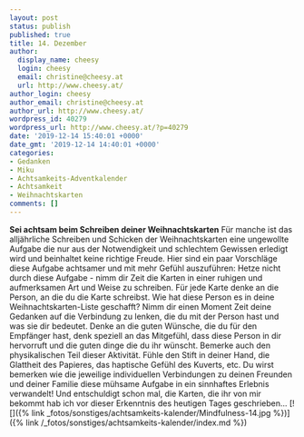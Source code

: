 ```yaml
---
layout: post
status: publish
published: true
title: 14. Dezember
author:
  display_name: cheesy
  login: cheesy
  email: christine@cheesy.at
  url: http://www.cheesy.at/
author_login: cheesy
author_email: christine@cheesy.at
author_url: http://www.cheesy.at/
wordpress_id: 40279
wordpress_url: http://www.cheesy.at/?p=40279
date: '2019-12-14 15:40:01 +0000'
date_gmt: '2019-12-14 14:40:01 +0000'
categories:
- Gedanken
- Miku
- Achtsamkeits-Adventkalender
- Achtsamkeit
- Weihnachtskarten
comments: []
---
```

 **Sei achtsam beim Schreiben deiner Weihnachtskarten**
Für manche ist das alljährliche Schreiben und Schicken der Weihnachtskarten eine ungewollte Aufgabe die nur aus der Notwendigkeit und schlechtem Gewissen erledigt wird und beinhaltet keine richtige Freude. Hier sind ein paar Vorschläge diese Aufgabe achtsamer und mit mehr Gefühl auszuführen:
Hetze nicht durch diese Aufgabe - nimm dir Zeit die Karten in einer ruhigen und aufmerksamen Art und Weise zu schreiben. Für jede Karte denke an die Person, an die du die Karte schreibst. Wie hat diese Person es in deine Weihnachtskarten-Liste geschafft? Nimm dir einen Moment Zeit deine Gedanken auf die Verbindung zu lenken, die du mit der Person hast und was sie dir bedeutet.
Denke an die guten Wünsche, die du für den Empfänger hast, denk speziell an das Mitgefühl, dass diese Person in dir hervorruft und die guten dinge die du ihr wünscht.
Bemerke auch den physikalischen Teil dieser Aktivität. Fühle den Stift in deiner Hand, die Glattheit des Papieres, das haptische Gefühl des Kuverts, etc.
Du wirst bemerken wie die jeweilige individuellen Verbindungen zu deinen Freunden und deiner Familie diese mühsame Aufgabe in ein sinnhaftes Erlebnis verwandelt!
Und entschuldigt schon mal, die Karten, die ihr von mir bekommt hab ich vor dieser Erkenntnis des heutigen Tages geschrieben...
[![]({% link _fotos/sonstiges/achtsamkeits-kalender/Mindfulness-14.jpg %})]({% link /_fotos/sonstiges/achtsamkeits-kalender/index.md %})
